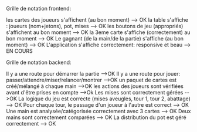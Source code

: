 Grille de notation frontend:

les cartes des joueurs s'affichent (au bon moment) --> OK
la table s'affiche : joueurs (nom+jetons), pot, mises --> OK
les boutons de jeu (appropriés) s'affichent au bon moment --> OK
la 3eme carte s'affiche (correctement) au bon moment --> OK
Le gagnant (de la main/de la partie) s'affiche (au bon moment) --> OK
L'application s'affiche correctement: responsive et beau --> EN COURS

Grille de notation backend:

Il y a une route pour démarrer la partie -->OK
Il y a une route pour jouer: passer/attendre/miser/relancer/montrer -->OK
un paquet de cartes est créé/mélangé à chaque main -->OK
les actions des joueurs sont vérifiées avant d'être prises en compte -->Ok
Les mises sont correctement gérées -->OK
La logique du jeu est correcte (mises aveugles, tour 1, tour 2, abattage) --> OK
Pour chaque tour, le passage d'un joueur à l'autre est correct --> OK
Une main est analysée/catégorisée correctement avec 3 cartes --> OK
Deux mains sont correctement comparées --> OK
La distribution du pot est géré correctement --> OK
